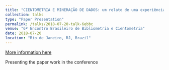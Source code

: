 ```yaml
---
title: "CIENTOMETRIA E MINERAÇÃO DE DADOS: um relato de uma experiência com recursos da Web de Dados"
collection: talks
type: "Paper Presentation"
permalink: /talks/2018-07-20-talk-6ebbc
venue: "6º Encontro Brasileiro de Bibliometria e Cientometria"
date: 2018-07-20
location: "Rio de Janeiro, RJ, Brazil"
---
```


[More information here](https://paulorvdc.github.io/publication/2018-01-01-CIENTOMETRIA-E-MINERAO-DE-DADOS-um-relato-de-uma-experincia-com-recursos-da-Web-de-Dados)

Presenting the paper work in the conference
